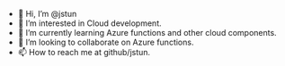 - 👋 Hi, I’m @jstun
- 👀 I’m interested in Cloud development.
- 🌱 I’m currently learning Azure functions and other cloud components.
- 💞️ I’m looking to collaborate on Azure functions.
- 📫 How to reach me at github/jstun.

<!---
jstun/jstun is a ✨ special ✨ repository because its `README.md` (this file) appears on your GitHub profile.
You can click the Preview link to take a look at your changes.
--->
